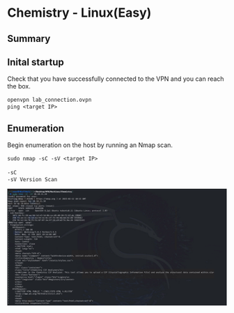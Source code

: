 # Chemistry - Linux(Easy)

## Summary

## Inital startup
Check that you have successfully connected to the VPN and you can reach the box.

```
openvpn lab_connection.ovpn
ping <target IP>
```

## Enumeration
Begin enumeration on the host by running an Nmap scan. 

```
sudo nmap -sC -sV <target IP>

-sC 
-sV Version Scan
```

![nmap](Images/nmap.png)


